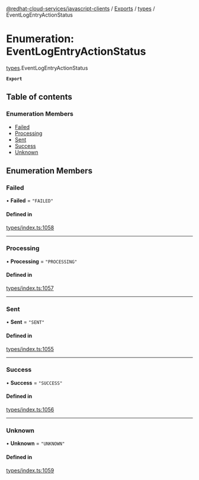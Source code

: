 [@redhat-cloud-services/javascript-clients](../README.md) / [Exports](../modules.md) / [types](../modules/types.md) / EventLogEntryActionStatus

# Enumeration: EventLogEntryActionStatus

[types](../modules/types.md).EventLogEntryActionStatus

**`Export`**

## Table of contents

### Enumeration Members

- [Failed](types.EventLogEntryActionStatus.md#failed)
- [Processing](types.EventLogEntryActionStatus.md#processing)
- [Sent](types.EventLogEntryActionStatus.md#sent)
- [Success](types.EventLogEntryActionStatus.md#success)
- [Unknown](types.EventLogEntryActionStatus.md#unknown)

## Enumeration Members

### Failed

• **Failed** = ``"FAILED"``

#### Defined in

[types/index.ts:1058](https://github.com/RedHatInsights/javascript-clients/blob/main/packages/notifications/types/index.ts#L1058)

___

### Processing

• **Processing** = ``"PROCESSING"``

#### Defined in

[types/index.ts:1057](https://github.com/RedHatInsights/javascript-clients/blob/main/packages/notifications/types/index.ts#L1057)

___

### Sent

• **Sent** = ``"SENT"``

#### Defined in

[types/index.ts:1055](https://github.com/RedHatInsights/javascript-clients/blob/main/packages/notifications/types/index.ts#L1055)

___

### Success

• **Success** = ``"SUCCESS"``

#### Defined in

[types/index.ts:1056](https://github.com/RedHatInsights/javascript-clients/blob/main/packages/notifications/types/index.ts#L1056)

___

### Unknown

• **Unknown** = ``"UNKNOWN"``

#### Defined in

[types/index.ts:1059](https://github.com/RedHatInsights/javascript-clients/blob/main/packages/notifications/types/index.ts#L1059)

